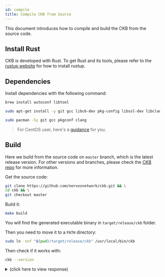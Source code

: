 ```yaml
---
id: compile
title: Compile CKB from Source
---
```


This document introduces how to compile and build the CKB from the source code.

## Install Rust

CKB is developed with Rust. To get Rust and its tools, please refer to the [rustup website](https://www.rustup.rs/) for how to install rustup.

## Dependencies

Install dependencies with the following command:

<!--DOCUSAURUS_CODE_TABS-->

<!--macOS-->

```bash
brew install autoconf libtool
```

<!--Ubuntu and Debian-->

```bash
sudo apt-get install -y git gcc libc6-dev pkg-config libssl-dev libclang-dev clang
```

<!--Arch Linux-->

```bash
sudo pacman -Sy git gcc pkgconf clang
```

<!--END_DOCUSAURUS_CODE_TABS-->

> For CentOS user, here's a [guidance](https://github.com/nervosnetwork/ckb/issues/626) for you.

## Build

Here we build from the source code on `master` branch, which is the latest release version. For other versions and branches, please check the [CKB repo](https://github.com/nervosnetwork/ckb) for more information.

Get the source code:

```bash
git clone https://github.com/nervosnetwork/ckb.git && \
cd ckb && \
git checkout master
```

Build it:

```bash
make build
```

You will find the generated executable binary in `target/release/ckb` folder.

Then you need to move it to a `PATH` directory:

```bash
sudo ln -snf "$(pwd)/target/release/ckb" /usr/local/bin/ckb
```

Then check if it works with:

```bash
ckb --version
```

<!-- Todo: change the response here -->

<details>
<summary>(click here to view response)</summary>

```bash
ckb --version
ckb 0.13.0 (rylai-v2 v0.13.0 2019-06-01)
```

</details>